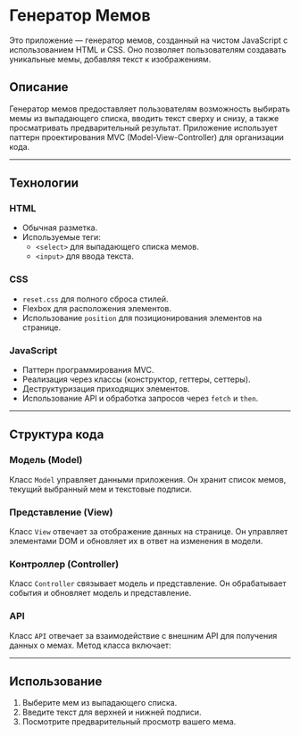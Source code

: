 # Генератор Мемов

Это приложение — генератор мемов, созданный на чистом JavaScript с использованием HTML и CSS. Оно позволяет пользователям создавать уникальные мемы, добавляя текст к изображениям.

## Описание

Генератор мемов предоставляет пользователям возможность выбирать мемы из выпадающего списка, вводить текст сверху и снизу, а также просматривать предварительный результат. Приложение использует паттерн проектирования MVC (Model-View-Controller) для организации кода.

---

## Технологии

### HTML
- Обычная разметка.
- Используемые теги:
  - `<select>` для выпадающего списка мемов.
  - `<input>` для ввода текста.

### CSS
- `reset.css` для полного сброса стилей.
- Flexbox для расположения элементов.
- Использование `position` для позиционирования элементов на странице.

### JavaScript
- Паттерн программирования MVC.
- Реализация через классы (конструктор, геттеры, сеттеры).
- Деструктуризация приходящих элементов.
- Использование API и обработка запросов через `fetch` и `then`.

---

## Структура кода

### Модель (Model)
Класс `Model` управляет данными приложения. Он хранит список мемов, текущий выбранный мем и текстовые подписи.

### Представление (View)
Класс `View` отвечает за отображение данных на странице. Он управляет элементами DOM и обновляет их в ответ на изменения в модели.

### Контроллер (Controller)
Класс `Controller` связывает модель и представление. Он обрабатывает события и обновляет модель и представление.


### API
Класс `API` отвечает за взаимодействие с внешним API для получения данных о мемах. Метод класса включает:

---

## Использование
1. Выберите мем из выпадающего списка.
2. Введите текст для верхней и нижней подписи.
3. Посмотрите предварительный просмотр вашего мема.





